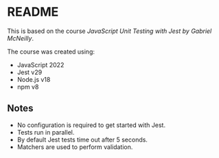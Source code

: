 # README

This is based on the course *JavaScript Unit Testing with Jest by Gabriel McNeilly*.

The course was created using:

- JavaScript 2022
- Jest v29
- Node.js v18
- npm v8

## Notes

- No configuration is required to get started with Jest.
- Tests run in parallel.
- By default Jest tests time out after 5 seconds.
- Matchers are used to perform validation.
